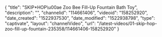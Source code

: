 {
    "title": "SKIP*HOP\u00ae Zoo Bee Fill-Up Fountain Bath Toy",
    "description": "",
    "channelid": "114661406",
    "videoid": "158252920",
    "date_created": "1522937530",
    "date_modified": "1522938798",
    "type": "captivate",
    "layout": "channelVideo",
    "url": "\/latest-videos\/01-skip-hop-zoo-fill-up-fountain-235358\/114661406-158252920"
}
